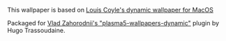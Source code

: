 This wallpaper is based on [Louis Coyle's dynamic wallpaper for MacOS](https://dynamicwallpaper.club/wallpaper/jculsb683ok)

Packaged for [Vlad Zahorodnii's "plasma5-wallpapers-dynamic"](https://github.com/zzag/plasma5-wallpapers-dynamic) plugin by Hugo Trassoudaine.
